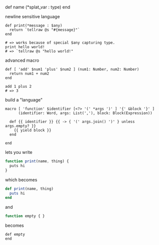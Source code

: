 
def name (*splat_var : type)
end


newline sensitive language

```
def print(*message : $any)
  return `tellraw @s "#{message}"`
end

# => works because of special $any capturing type.
print hello world!
# => `tellraw @s "hello world!"
```

advanced macro

```
def [ 'add' $num1 'plus' $num2 ] (num1: Number, num2: Number)
  return num1 + num2
end

add 1 plus 2
# => 3
```

build a "language"

```cr
macro [ 'function' $identifier [<?> '(' *args ')' ] '{' &block '}' ] 
      (identifier: Word, args: List(','), block: Block(Expression))
      
  def {{ identifier }} {{ -> { '(' args.join() ')' } unless args.empty? }}
    {{ yield block }}
  end
  
end
```

lets you write

```js
function print(name, thing) {
  puts hi
}
```

which becomes

```rb
def print(name, thing)
  puts hi
end
```

and

```js
function empty { }
```

becomes

```cr
def empty
end
```
